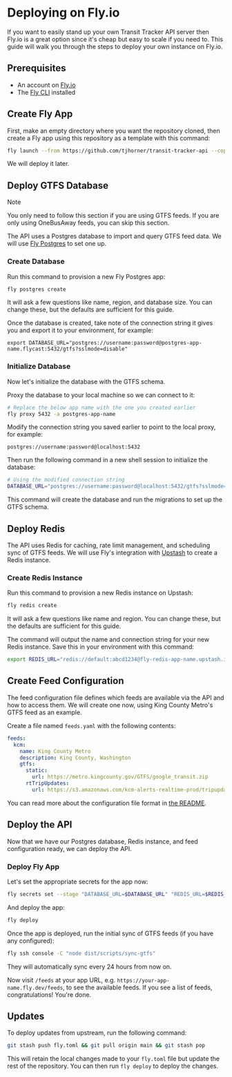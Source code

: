 # Deploying on Fly.io

If you want to easily stand up your own Transit Tracker API server then Fly.io is a great option since it's cheap but easy to scale if you need to. This guide will walk you through the steps to deploy your own instance on Fly.io.

## Prerequisites

- An account on [Fly.io](https://fly.io/)
- The [Fly CLI](https://fly.io/docs/getting-started/installing-flyctl/) installed

## Create Fly App

First, make an empty directory where you want the repository cloned, then create a Fly app using this repository as a template with this command:

```bash
fly launch --from https://github.com/tjhorner/transit-tracker-api --copy-config --no-db --no-redis --no-deploy
```

We will deploy it later.

## Deploy GTFS Database

> [!NOTE]  
> You only need to follow this section if you are using GTFS feeds. If you are only using OneBusAway feeds, you can skip this section.

The API uses a Postgres database to import and query GTFS feed data. We will use [Fly Postgres](https://fly.io/docs/postgres/) to set one up.

### Create Database

Run this command to provision a new Fly Postgres app:

```bash
fly postgres create
```

It will ask a few questions like name, region, and database size. You can change these, but the defaults are sufficient for this guide.

Once the database is created, take note of the connection string it gives you and export it to your environment, for example:

```shell
export DATABASE_URL="postgres://username:password@postgres-app-name.flycast:5432/gtfs?sslmode=disable"
```

### Initialize Database

Now let's initialize the database with the GTFS schema.

Proxy the database to your local machine so we can connect to it:

```bash
# Replace the below app name with the one you created earlier
fly proxy 5432 -a postgres-app-name
```

Modify the connection string you saved earlier to point to the local proxy, for example:

```
postgres://username:password@localhost:5432
```

Then run the following command in a new shell session to initialize the database:

```bash
# Using the modified connection string
DATABASE_URL="postgres://username:password@localhost:5432/gtfs?sslmode=disable" pnpm gtfs:db:migrate
```

This command will create the database and run the migrations to set up the GTFS schema.

## Deploy Redis

The API uses Redis for caching, rate limit management, and scheduling sync of GTFS feeds. We will use Fly's integration with [Upstash](https://fly.io/docs/upstash/redis/) to create a Redis instance.

### Create Redis Instance

Run this command to provision a new Redis instance on Upstash:

```bash
fly redis create
```

It will ask a few questions like name and region. You can change these, but the defaults are sufficient for this guide.

The command will output the name and connection string for your new Redis instance. Save this in your environment with this command:

```bash
export REDIS_URL="redis://default:abcd1234@fly-redis-app-name.upstash.io:6379"
```

## Create Feed Configuration

The feed configuration file defines which feeds are available via the API and how to access them. We will create one now, using King County Metro's GTFS feed as an example.

Create a file named `feeds.yaml` with the following contents:

```yaml
feeds:
  kcm:
    name: King County Metro
    description: King County, Washington
    gtfs:
      static:
        url: https://metro.kingcounty.gov/GTFS/google_transit.zip
      rtTripUpdates:
        url: https://s3.amazonaws.com/kcm-alerts-realtime-prod/tripupdates.pb
```

You can read more about the configuration file format in [the README](./README.md#feed-configuration).

## Deploy the API

Now that we have our Postgres database, Redis instance, and feed configuration ready, we can deploy the API.

### Deploy Fly App

Let's set the appropriate secrets for the app now:

```bash
fly secrets set --stage "DATABASE_URL=$DATABASE_URL" "REDIS_URL=$REDIS_URL/?family=6" "FEEDS_CONFIG=$(cat feeds.yaml)"
```

And deploy the app:

```bash
fly deploy
```

Once the app is deployed, run the initial sync of GTFS feeds (if you have any configured):

```bash
fly ssh console -C "node dist/scripts/sync-gtfs"
```

They will automatically sync every 24 hours from now on.

Now visit `/feeds` at your app URL, e.g. `https://your-app-name.fly.dev/feeds`, to see the available feeds. If you see a list of feeds, congratulations! You're done.

## Updates

To deploy updates from upstream, run the following command:

```bash
git stash push fly.toml && git pull origin main && git stash pop
```

This will retain the local changes made to your `fly.toml` file but update the rest of the repository. You can then run `fly deploy` to deploy the changes.
